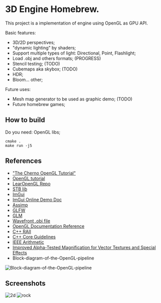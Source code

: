 # 3D Engine Homebrew.

This project is a implementation of engine using OpenGL as GPU API.

Basic features:

- 3D/2D perspectives;
- "dynamic lighting" by shaders;
- Support multiple types of light: Directional, Point, Flashlight;
- Load .obj and others formats; (PROGRESS)
- Stencil testing; (TODO)
- Cubemaps aka skybox; (TODO)
- HDR;
- Bloom... other;

Future uses:

- Mesh map generator to be used as graphic demo; (TODO)
- Future homebrew games;

## How to build

Do you need: OpenGL libs;

```
cmake .
make run -j5
```

## References
- ["The Cherno OpenGL Tutorial"](https://www.youtube.com/playlist?list=PLlrATfBNZ98foTJPJ_Ev03o2oq3-GGOS2)
- [OpenGL tutorial](https://learnopengl.com/)
- [LearOpenGL Repo](https://github.com/JoeyDeVries/LearnOpenGL)
- [STB lib](https://github.com/nothings/stb)
- [ImGui](https://github.com/ocornut/imgui)
- [ImGui Online Demo Doc](https://pthom.github.io/imgui_manual_online/manual/imgui_manual.html)
- [Assimp](https://github.com/assimp/)
- [GLFW](https://www.glfw.org/)
- [GLM](http://glm.g-truc.net/0.9.8/index.html)
- [Wavefront .obj file](https://en.wikipedia.org/wiki/Wavefront_.obj_file)
- [OpenGL Documentation Reference](https://registry.khronos.org/OpenGL-Refpages/gl4/)
- [C++ RAII](https://en.cppreference.com/w/cpp/language/raii)
- [C++ Core Guidelines](https://isocpp.github.io/CppCoreGuidelines/CppCoreGuidelines)
- [IEEE Arithmetic ](https://docs.oracle.com/cd/E19957-01/806-3568/ncg_math.html)
- [Improved Alpha-Tested Magnification for Vector Textures and Special Effects](https://steamcdn-a.akamaihd.net/apps/valve/2007/SIGGRAPH2007_AlphaTestedMagnification.pdf)
- Block-diagram-of-the-OpenGL-pipeline

![Block-diagram-of-the-OpenGL-pipeline](https://github.com/thiagolopes/3d_engine_homebrew/assets/5994972/a5519698-8450-41e6-8db8-2e0b091be5b2)


## Screenshots
![2d](https://github.com/thiagolopes/3d_engine_homebrew/assets/5994972/d5368333-e06c-4b05-836b-d4904531e0e6)
![rock](https://github.com/thiagolopes/3d_engine_homebrew/assets/5994972/e64df078-cd8d-476f-9583-a2c192bcb1a2)
